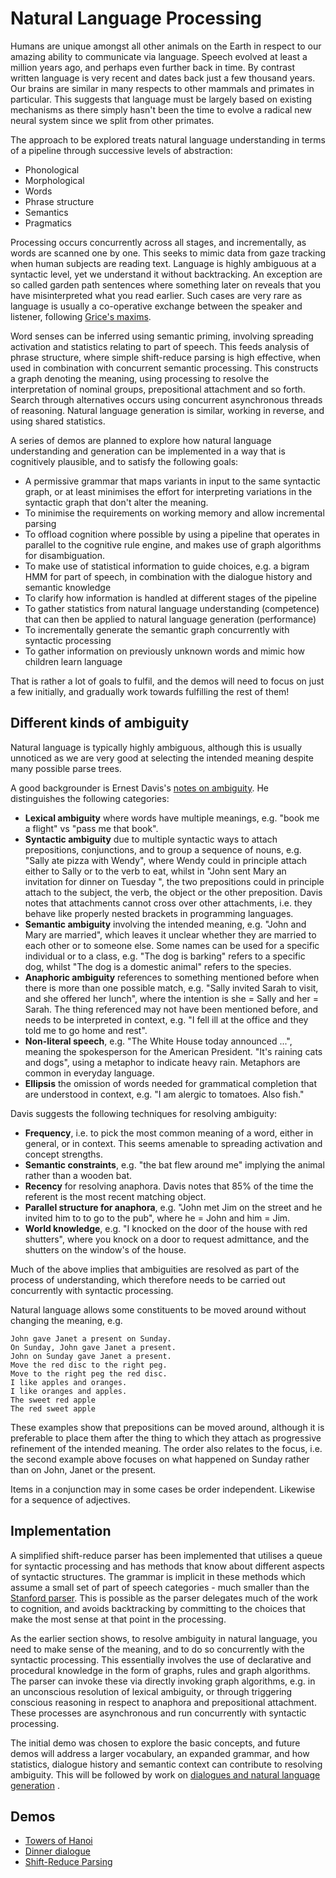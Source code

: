 # Natural Language Processing

Humans are unique amongst all other animals on the Earth in respect to our amazing ability to communicate via language. Speech evolved at least a million years ago, and perhaps even further back in time. By contrast written language is very recent and dates back just a few thousand years. Our brains are similar in many respects to other mammals and primates in particular. This suggests that language must be largely based on existing mechanisms as there simply hasn't been the time to evolve a radical new neural system since we split from other primates.

The approach to be explored treats natural language understanding in terms of a pipeline through successive levels of abstraction:

* Phonological
* Morphological
* Words
* Phrase structure
* Semantics
* Pragmatics

Processing occurs concurrently across all stages, and incrementally, as words are scanned one by one. This seeks to mimic data from gaze tracking when human subjects are reading text. Language is highly ambiguous at a syntactic level, yet we understand it without backtracking. An exception are so called garden path sentences where something later on reveals that you have misinterpreted what you read earlier. Such cases are very rare as language is usually a co-operative exchange between the speaker and listener, following [Grice's maxims](https://en.wikipedia.org/wiki/Cooperative_principle).

Word senses can be inferred using semantic priming, involving spreading activation and statistics relating to part of speech. This feeds analysis of phrase structure, where simple shift-reduce parsing is high effective, when used in combination with concurrent semantic processing. This constructs a graph denoting the meaning, using processing to resolve the interpretation of nominal groups, prepositional attachment and so forth. Search through alternatives occurs using concurrent asynchronous threads of reasoning. Natural language generation is similar, working in reverse, and using shared statistics.

A series of demos are planned to explore how natural language understanding and generation can be implemented in a way that is cognitively plausible, and to satisfy the following goals:

* A permissive grammar that maps variants in input to the same syntactic graph, or at least minimises the effort for interpreting variations in the syntactic graph that don't alter the meaning.
* To minimise the requirements on working memory and allow incremental parsing
* To offload cognition where possible by using a pipeline that operates in parallel to the cognitive rule engine, and makes use of graph algorithms for disambiguation.
* To make use of statistical information to guide choices, e.g. a bigram HMM for part of speech, in combination with the dialogue history and semantic knowledge
* To clarify how  information is handled at different stages of the pipeline
* To gather statistics from natural language understanding (competence) that can then be applied to natural language generation (performance)
* To incrementally generate the semantic graph concurrently with syntactic processing
* To gather information on previously unknown words and mimic how children learn language

That is rather a lot of goals to fulfil, and the demos will need to focus on just a few initially, and gradually work towards fulfilling the rest of them!

## Different kinds of ambiguity 

Natural language is typically highly ambiguous, although this is usually unnoticed as we are very good at selecting the intended meaning despite many possible parse trees. 

A good backgrounder is Ernest Davis's [notes on ambiguity](https://cs.nyu.edu/faculty/davise/ai/ambiguity.html). He distinguishes the following categories:

* **Lexical ambiguity** where words have multiple meanings, e.g. "book me a flight" vs "pass me that book".
* **Syntactic ambiguity** due to multiple syntactic ways to attach prepositions, conjunctions, and to group a sequence of nouns, e.g. "Sally ate pizza with Wendy", where Wendy could in principle attach either to Sally or to the verb to eat, whilst in "John sent Mary an invitation for dinner on Tuesday ", the two prepositions could in principle attach to the subject, the verb, the object or the other preposition. Davis notes that attachments cannot cross over other attachments, i.e. they behave like properly nested brackets in programming languages.
* **Semantic ambiguity** involving the intended meaning, e.g. "John and Mary are married", which leaves it unclear whether they are married to each other or to someone else. Some names can be used for a specific individual or to a class, e.g. "The dog is barking" refers to a specific dog, whilst "The dog is a domestic animal" refers to the species.
* **Anaphoric ambiguity** references to something mentioned before when there is more than one possible match, e.g. "Sally invited Sarah to visit, and she offered her lunch", where the intention is she = Sally and her = Sarah. The thing referenced may not have been mentioned before, and needs to be interpreted in context, e.g. "I fell ill at the office and they told me to go home and rest".
* **Non-literal speech**, e.g. "The White House today announced ...", meaning the spokesperson for the American President. "It's raining cats and dogs", using a metaphor to indicate heavy rain. Metaphors are common in everyday language.
* **Ellipsis** the omission of words needed for grammatical completion that are understood in context, e.g. "I am alergic to tomatoes. Also fish."

Davis suggests the following techniques for resolving ambiguity:

* **Frequency**, i.e. to pick the most common meaning of a word, either in general, or in context. This seems amenable to spreading activation and concept strengths.
* **Semantic constraints**, e.g. "the bat flew around me" implying the animal rather than a wooden bat.
* **Recency** for resolving anaphora. Davis notes that 85% of the time the referent is the most recent matching object.
* **Parallel structure for anaphora**, e.g. "John met Jim on the street and he invited him to to go to the pub", where he = John and him = Jim.
* **World knowledge**, e.g. "I knocked on the door of the house with red shutters", where you knock on a door to request admittance, and the shutters on the window's of the house.

Much of the above implies that ambiguities are resolved as part of the process of understanding, which therefore needs to be carried out concurrently with syntactic processing.

Natural language allows some constituents to be moved around without changing the meaning, e.g.

```
John gave Janet a present on Sunday.
On Sunday, John gave Janet a present.
John on Sunday gave Janet a present.
Move the red disc to the right peg.
Move to the right peg the red disc.
I like apples and oranges.
I like oranges and apples.
The sweet red apple
The red sweet apple
```

These examples show that prepositions can be moved around, although it is preferable to place them after the thing to which they attach as progressive refinement of the intended meaning. The order also relates to the focus, i.e. the second example above focuses on what happened on Sunday rather than on John, Janet or the present.

Items in a conjunction may in some cases be order independent. Likewise for a sequence of adjectives.

## Implementation

A simplified shift-reduce parser has been implemented that utilises a queue for syntactic processing and has methods that know about different aspects of syntactic structures.  The grammar is implicit in these methods which assume a small set of part of speech categories - much smaller than the [Stanford parser](https://nlp.stanford.edu/software/lex-parser.shtml). This is possible as the parser delegates much of the work to cognition, and avoids backtracking by committing to the choices that make the most sense at that point in the processing.

As the earlier section shows, to resolve ambiguity in natural language, you need to make sense of the meaning, and to do so concurrently with the syntactic processing. This essentially involves the use of declarative and procedural knowledge in the form of graphs, rules and graph algorithms. The parser can invoke these via directly invoking graph algorithms, e.g. in an unconscious resolution of lexical ambiguity, or through triggering conscious reasoning in respect to anaphora and prepositional attachment. These processes are asynchronous and run concurrently with syntactic processing.

The initial demo was chosen to explore the basic concepts, and future demos will address a larger vocabulary, an expanded grammar, and how statistics, dialogue history and semantic context can contribute to resolving ambiguity. This will be followed by work on [dialogues and natural language generation](../nld/README.md) .

## Demos

* [Towers of Hanoi](toh/README.md)
* [Dinner dialogue](https://www.w3.org/Data/demos/chunks/nlp/dinner/)
* [Shift-Reduce Parsing](https://www.w3.org/Data/demos/chunks/nlp/parsing/)
